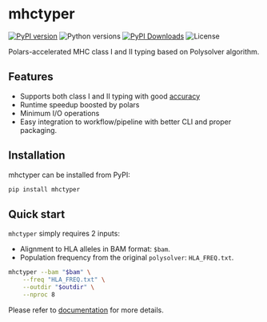 # mhctyper

[![PyPI version](https://img.shields.io/pypi/v/mhctyper)](https://pypi.org/project/mhctyper/)
![Python versions](https://img.shields.io/pypi/pyversions/mhctyper)
[![PyPI Downloads](https://img.shields.io/pypi/dm/mhctyper)](https://pypistats.org/packages/mhctyper)
![License](https://img.shields.io/pypi/l/mhctyper)

Polars-accelerated MHC class I and II typing based on Polysolver algorithm.

## Features

- Supports both class I and II typing with good
  [accuracy](https://github.com/svm-zhang/hla_benchmark?tab=readme-ov-file)
- Runtime speedup boosted by polars
- Minimum I/O operations
- Easy integration to workflow/pipeline with better CLI and proper packaging.

## Installation

mhctyper can be installed from PyPI:

```bash
pip install mhctyper
```

## Quick start

`mhctyper` simply requires 2 inputs:

- Alignment to HLA alleles in BAM format: `$bam`.
- Population frequency from the original `polysolver`: `HLA_FREQ.txt`.

```bash
mhctyper --bam "$bam" \
    --freq "HLA_FREQ.txt" \
    --outdir "$outdir" \
    --nproc 8
```

Please refer to [documentation](https://svm-zhang.github.io/mhctyper) for more details.
